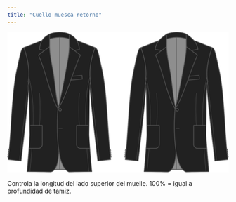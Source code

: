 ```yaml
---
title: "Cuello muesca retorno"
---
```


![Cuello muesca retorno](collarnotchreturn.svg)

Controla la longitud del lado superior del muelle. 100% = igual a profundidad de tamiz.




